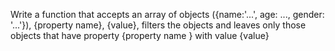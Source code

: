 Write a function that accepts an array of objects ({name:'...', age: ..., gender: '...'}), {property name}, {value}, filters the objects and leaves only those objects that have property {property name } with value {value}
